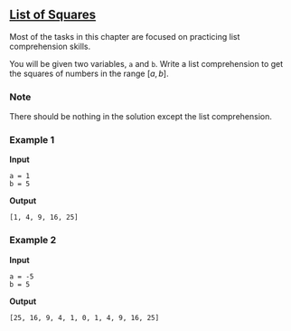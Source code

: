 ## [List of Squares](../../../solutions/3.3/33_a.py)

Most of the tasks in this chapter are focused on practicing list comprehension skills.

You will be given two variables, `a` and `b`. Write a list comprehension to get the squares of numbers in the range $[a,b]$.

### Note

There should be nothing in the solution except the list comprehension.

### Example 1

__Input__
```plaintext
a = 1
b = 5
```

__Output__
```plaintext
[1, 4, 9, 16, 25]
```

### Example 2

__Input__
```plaintext
a = -5
b = 5
```

__Output__
```plaintext
[25, 16, 9, 4, 1, 0, 1, 4, 9, 16, 25]
```